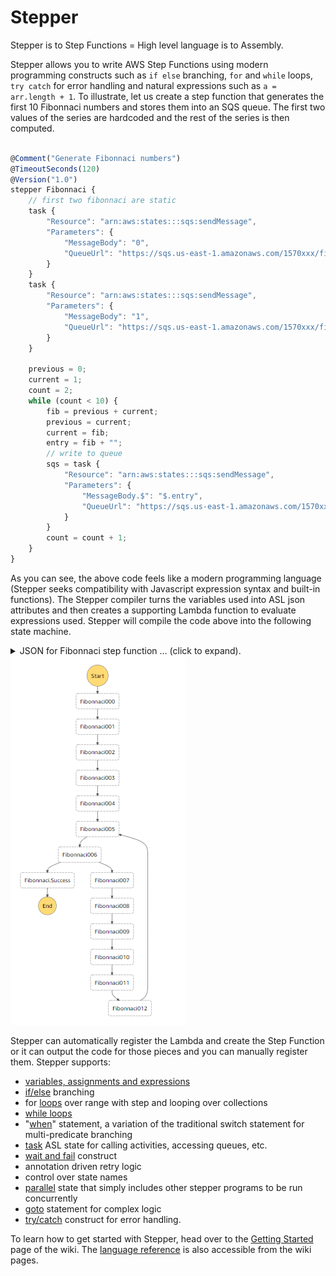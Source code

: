 Stepper
====

Stepper is to Step Functions = High level language is to Assembly.
 
Stepper allows you to write AWS Step Functions using modern programming constructs such as `if else` branching, `for` 
and `while` loops, `try catch` for error handling and natural expressions such as `a = arr.length + 1`. 
To illustrate, let us create a step function that generates the first 10 Fibonnaci numbers and stores them into an SQS 
queue. The first two values of the series are hardcoded and the rest of the series is then computed. 

```Javascript

@Comment("Generate Fibonnaci numbers")
@TimeoutSeconds(120)
@Version("1.0")
stepper Fibonnaci {
    // first two fibonnaci are static
    task {
        "Resource": "arn:aws:states:::sqs:sendMessage",
        "Parameters": {
            "MessageBody": "0",
            "QueueUrl": "https://sqs.us-east-1.amazonaws.com/1570xxx/fibo"
        }
    }
    task {
        "Resource": "arn:aws:states:::sqs:sendMessage",
        "Parameters": {
            "MessageBody": "1",
            "QueueUrl": "https://sqs.us-east-1.amazonaws.com/1570xxx/fibo"
        }
    }

    previous = 0;
    current = 1;
    count = 2;
    while (count < 10) {
        fib = previous + current;
        previous = current;
        current = fib;
        entry = fib + "";
        // write to queue
        sqs = task {
            "Resource": "arn:aws:states:::sqs:sendMessage",
            "Parameters": {
                "MessageBody.$": "$.entry",
                "QueueUrl": "https://sqs.us-east-1.amazonaws.com/1570xxx/fibo"
            }
        }
        count = count + 1;
    }
}

```
   
As you can see, the above code feels like a modern programming language (Stepper seeks compatibility with Javascript 
expression syntax and built-in functions). The Stepper compiler turns the variables used into ASL json attributes and 
then creates a supporting Lambda function to evaluate expressions used. Stepper will compile the code above into the 
following state machine.

<details>
    <summary>JSON for Fibonnaci step function ... (click to expand).</summary>
    
```json
{
  "Comment": "Generate Fibonnaci numbers",
  "TimeoutSeconds": 120,
  "Version": "1.0",
  "StartAt": "Fibonnaci000",
  "States": {
    "Fibonnaci000": {
      "Type": "Task",
      "Resource": "arn:aws:states:::sqs:sendMessage",
      "Parameters": {
        "MessageBody": "0",
        "QueueUrl": "https://sqs.us-east-1.amazonaws.com/1570xxx/fibo"
      },
      "ResultPath": "$.Fibonnaci000",
      "Next": "Fibonnaci001"
    },
    "Fibonnaci001": {
      "Type": "Task",
      "Resource": "arn:aws:states:::sqs:sendMessage",
      "Parameters": {
        "MessageBody": "1",
        "QueueUrl": "https://sqs.us-east-1.amazonaws.com/1570xxx/fibo"
      },
      "ResultPath": "$.Fibonnaci001",
      "Next": "Fibonnaci002"
    },
    "Fibonnaci002": {
      "Type": "Pass",
      "Result": 0,
      "ResultPath": "$.previous",
      "Next": "Fibonnaci003"
    },
    "Fibonnaci003": {
      "Type": "Pass",
      "Result": 1,
      "ResultPath": "$.current",
      "Next": "Fibonnaci004"
    },
    "Fibonnaci004": {
      "Type": "Pass",
      "Result": 2,
      "ResultPath": "$.count",
      "Next": "Fibonnaci005"
    },
    "Fibonnaci005": {
      "Type": "Task",
      "Parameters": {
        "cmd__sm": "Fibonnaci005",
        "count.$": "$.count"
      },
      "Resource": "arn:aws:lambda:us-east-1:1570xxx:function:Fibonnaci_stepperLambda",
      "ResultPath": "$.Fibonnacivar__000",
      "Next": "Fibonnaci006"
    },
    "Fibonnaci006": {
      "Type": "Choice",
      "Choices": [
        {
          "Variable": "$.Fibonnacivar__000",
          "BooleanEquals": true,
          "Next": "Fibonnaci007"
        },
        {
          "Variable": "$.Fibonnacivar__000",
          "BooleanEquals": false,
          "Next": "Fibonnaci.Success"
        }
      ]
    },
    "Fibonnaci007": {
      "Type": "Task",
      "Parameters": {
        "cmd__sm": "Fibonnaci007",
        "current.$": "$.current",
        "previous.$": "$.previous"
      },
      "ResultPath": "$.fib",
      "Resource": "arn:aws:lambda:us-east-1:1570xxx:function:Fibonnaci_stepperLambda",
      "Next": "Fibonnaci008"
    },
    "Fibonnaci008": {
      "Type": "Task",
      "Parameters": {
        "cmd__sm": "Fibonnaci008",
        "current.$": "$.current"
      },
      "ResultPath": "$.previous",
      "Resource": "arn:aws:lambda:us-east-1:1570xxx:function:Fibonnaci_stepperLambda",
      "Next": "Fibonnaci009"
    },
    "Fibonnaci009": {
      "Type": "Task",
      "Parameters": {
        "cmd__sm": "Fibonnaci009",
        "fib.$": "$.fib"
      },
      "ResultPath": "$.current",
      "Resource": "arn:aws:lambda:us-east-1:1570xxx:function:Fibonnaci_stepperLambda",
      "Next": "Fibonnaci010"
    },
    "Fibonnaci010": {
      "Type": "Task",
      "Parameters": {
        "cmd__sm": "Fibonnaci010",
        "fib.$": "$.fib"
      },
      "ResultPath": "$.entry",
      "Resource": "arn:aws:lambda:us-east-1:1570xxx:function:Fibonnaci_stepperLambda",
      "Next": "Fibonnaci011"
    },
    "Fibonnaci011": {
      "Type": "Task",
      "Resource": "arn:aws:states:::sqs:sendMessage",
      "Parameters": {
        "MessageBody.$": "$.entry",
        "QueueUrl": "https://sqs.us-east-1.amazonaws.com/1570xxx/fibo"
      },
      "ResultPath": "$.sqs",
      "Next": "Fibonnaci012"
    },
    "Fibonnaci012": {
      "Type": "Task",
      "Next": "Fibonnaci005",
      "Parameters": {
        "cmd__sm": "Fibonnaci012",
        "count.$": "$.count"
      },
      "ResultPath": "$.count",
      "Resource": "arn:aws:lambda:us-east-1:1570xxx:function:Fibonnaci_stepperLambda"
    },
    "Fibonnaci.Success": {
      "Type": "Succeed"
    }
  }
}
```
</details>

<img src="etc/fibonacci.png"/>

Stepper can automatically register the Lambda and create the Step Function or it can output the code for those pieces 
and you can manually register them. Stepper supports:

- [variables, assignments and expressions](Language-Reference#variables)
- [if/else](Language-Reference#branching) branching
- for [loops]((Language-Reference#loops)) over range with step and looping over collections
- [while loops](Language-Reference#while)
- "[when](Language-Reference#when)" statement, a variation of the traditional switch statement for multi-predicate branching
- [task](Language-Reference#tasks) ASL state for calling activities, accessing queues, etc. 
- [wait and fail](Language-Reference#errors) construct
- annotation driven retry logic
- control over state names
- [parallel](Language-Reference#parallel) state that simply includes other stepper programs to be run concurrently
- [goto](Language-Reference#goto) statement for complex logic
- [try/catch](Language-Reference#trycatch) construct for error handling.

To learn how to get started with Stepper, head over to the [Getting Started](Getting-Started) page of the wiki. The [language reference](Language-Reference) is
also accessible from the wiki pages. 
